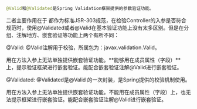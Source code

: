 ```java
@Valid和@Validated是Spring Validation框架提供的参数验证功能。
```

二者主要作用在于 都作为标准JSR-303规范，在检验Controller的入参是否符合规范时，使用@Validated或者@Valid在基本验证功能上没有太多区别。但是在分组、注解地方、嵌套验证等功能上两个有所不同：

@Valid:
@Valid注解用于校验，所属包为：javax.validation.Valid。

用在方法入参上无法单独提供嵌套验证功能。**能够用在成员属性（字段）**上，提示验证框架进行嵌套验证。能配合嵌套验证注解@Valid进行嵌套验证。

@Validated:
@Validated是@Valid 的一次封装，是Spring提供的校验机制使用。

用在方法入参上无法单独提供嵌套验证功能。不能用在成员属性（字段）上，也无法提示框架进行嵌套验证。能配合嵌套验证注解@Valid进行嵌套验证。




